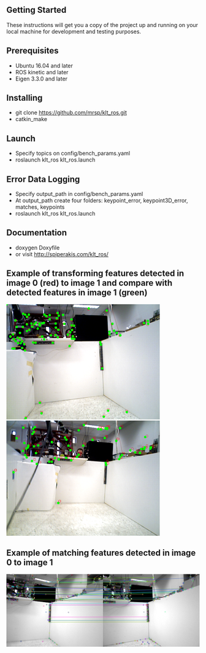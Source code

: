 ## Getting Started
These instructions will get you a copy of the project up and running on your local machine for development and testing purposes.

## Prerequisites
* Ubuntu 16.04 and later
* ROS kinetic and later
* Eigen 3.3.0 and later


## Installing
* git clone https://github.com/mrsp/klt_ros.git
* catkin_make

## Launch 
* Specify topics on config/bench_params.yaml
* roslaunch klt_ros klt_ros.launch


## Error Data Logging 
* Specify output_path in config/bench_params.yaml
* At output_path create four folders: keypoint_error, keypoint3D_error, matches, keypoints
* roslaunch klt_ros klt_ros.launch

## Documentation
* doxygen Doxyfile
* or visit http://spiperakis.com/klt_ros/

## Example of transforming features detected in image 0 (red) to image 1 and compare with detected features in image 1 (green)
<p float="center">
  <img src="img/keypoints0.png" width="400" />
  <img src="img/keypoints1.png" width="400" /> 
</p>

## Example of matching features detected in image 0 to image 1 
<p float="center">
  <img src="img/strongmatches0.png" width="1000" />
</p>

